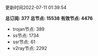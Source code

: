 更新时间2022-07-11 01:39:54

**总订阅: 377**
**总节点: 15538**
**有效节点: 4476**
- trojan节点: 389
- ss节点: 1734
- ssr节点: 61
- v2ray节点: 2292
